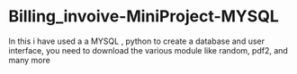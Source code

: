 # Billing_invoive-MiniProject-MYSQL
In this i have used a  a MYSQL , python to create a database and user interface, you need to download the various module like random, pdf2, and many more 
